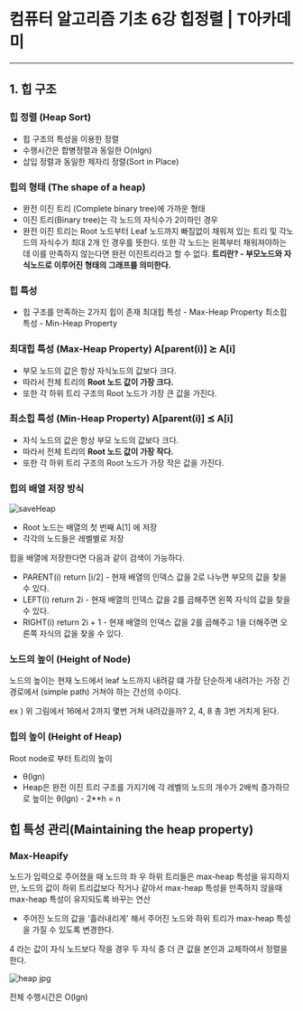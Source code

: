 # 컴퓨터 알고리즘 기초 6강 힙정렬 | T아카데미

---

## 1. 힙 구조

### 힙 정렬 (Heap Sort)

- 힙 구조의 특성을 이용한 정렬
- 수행시간은 합병정렬과 동일한 O(nlgn)
- 삽입 정렬과 동일한 제자리 정렬(Sort in Place)

### 힙의 형태 (The shape of a heap)

- 완전 이진 트리 (Complete binary tree)에 가까운 형태
- 이진 트리(Binary tree)는 각 노드의 자식수가 2이하인 경우
- 완전 이진 트리는 Root 노드부터 Leaf 노드까지 빠짐없이 채워져 있는 트리 및 각노드의 자식수가 최대 2개 인 경우를 뜻한다.
  또한 각 노드는 왼쪽부터 채워져야하는데 이를 만족하지 않는다면 완전 이진트리라고 할 수 없다.
  **트리란? - 부모노드와 자식노드로 이루어진 형태의 그래프를 의미한다.**

### 힙 특성

- 힙 구조를 만족하는 2가지 힙이 존재
  최대힙 특성 - Max-Heap Property
  최소힙 특성 - Min-Heap Property

### 최대힙 특성 (Max-Heap Property) A[parent(i)] ⪰ A[i]

- 부모 노드의 값은 항상 자식노드의 값보다 크다.
- 따라서 전체 트리의 **Root 노드 값이 가장 크다.**
- 또한 각 하위 트리 구조의 Root 노드가 가장 큰 값을 가진다.

### 최소힙 특성 (Min-Heap Property) A[parent(i)] ⪯ A[i]

- 자식 노드의 값은 항상 부모 노드의 값보다 크다.
- 따라서 전체 트리의 **Root 노드 값이 가장 작다.**
- 또한 각 하위 트리 구조의 Root 노드가 가장 작은 값을 가진다.

### 힙의 배열 저장 방식

![saveHeap](https://user-images.githubusercontent.com/66991380/109928758-2098e200-7d09-11eb-83fc-5fd87a51614d.jpg)

- Root 노드는 배열의 첫 번째 A[1] 에 저장
- 각각의 노드들은 레벨별로 저장

힙을 배열에 저장한다면 다음과 같이 검색이 가능하다.

- PARENT(i) return [i/2] - 현재 배열의 인덱스 값을 2로 나누면 부모의 값을 찾을 수 있다.
- LEFT(i) return 2i - 현재 배열의 인덱스 값을 2를 곱해주면 왼쪽 자식의 값을 찾을 수 있다.
- RIGHT(i) return 2i + 1 - 현재 배열의 인덱스 값을 2를 곱해주고 1을 더해주면 오른쪽 자식의 값을 찾을 수 있다.

### 노드의 높이 (Height of Node)

노드의 높이는 현재 노드에서 leaf 노드까지 내려갈 떄 가장 단순하게 내려가는 가장 긴 경로에서 (simple path) 거쳐야 하는 간선의 수이다.

ex ) 위 그림에서 16에서 2까지 몇번 거쳐 내려갔을까? 2, 4, 8 총 3번 거치게 된다.

### 힙의 높이 (Height of Heap)

Root node로 부터 트리의 높이

- θ(lgn)
- Heap은 완전 이진 트리 구조를 가지기에 각 레벨의 노드의 개수가 2배씩 증가하므로 높이는 θ(lgn) - 2\*\*h = n

## 힙 특성 관리(Maintaining the heap property)

### Max-Heapify

노드가 입력으로 주어졌을 때 노드의 좌 우 하위 트리들은 max-heap 특성을 유지하지만, 노드의 값이 하위 트리값보다 작거나 같아서 max-heap 특성을 만족하지 않을때 max-heap 특성이 유지되도록 바꾸는 연산

- 주어진 노드의 값을 '흘러내리게' 해서 주어진 노드와 하위 트리가 max-heap 특성을 가질 수 있도록 변경한다.

4 라는 값이 자식 노드보다 작을 경우 두 자식 중 더 큰 값을 본인과 교체하여서 정렬을 한다.

![heap jpg](https://user-images.githubusercontent.com/66991380/109928692-0eb73f00-7d09-11eb-9be3-e164defcb861.jpg)

전체 수행시간은 O(lgn)
